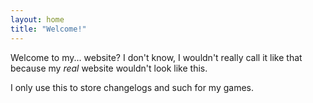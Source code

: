 ```yaml
---
layout: home
title: "Welcome!"
---
```


Welcome to my... website? I don't know, I wouldn't really call it like that because my *real* website wouldn't look like this.

I only use this to store changelogs and such for my games.